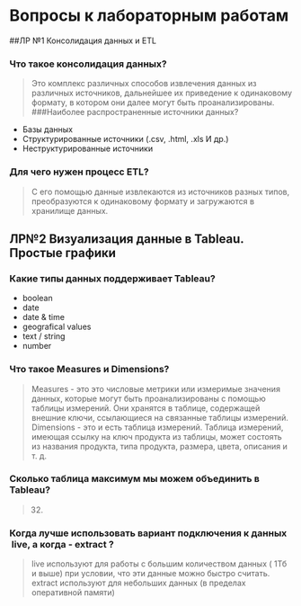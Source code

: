 #  Вопросы к лабораторным работам
##ЛР №1 Консолидация данных и ETL
### Что такое консолидация данных?
>Это комплекс различных способов извлечения данных из различных источников,  дальнейшее их приведение к одинаковому формату, в котором они далее могут быть проанализированы.
###Наиболее распространенные источники данных?
+ Базы данных
+ Структурированные источники (.csv, .html, .xls И др.)
+ Неструктурированные источники 
### Для чего нужен процесс ETL?
> С его помощью данные извлекаются из источников разных типов, преобразуются к одинаковому формату и загружаются в хранилище данных.

## ЛР№2 Визуализация данные в Tableau. Простые графики
### Какие типы данных поддерживает Tableau?
+ boolean
+ date
+ date & time
+ geografical values
+ text / string
+ number
### Что такое Measures и Dimensions?
> Measures - это это числовые метрики или измеримые значения данных, которые могут быть проанализированы с помощью таблицы измерений.  Они хранятся в таблице, содержащей внешние ключи, ссылающиеся на связанные таблицы измерений.
> Dimensions - это и есть таблица измерений. Таблица измерений, имеющая ссылку на ключ продукта из таблицы, может состоять из названия продукта, типа продукта, размера, цвета, описания и т. д.
### Сколько таблица максимум мы можем объединить в Tableau?
> 32.
### Когда лучше использовать вариант подключения к данных  live, а когда - extract ?
> live используют для работы с большим количеством данных ( 1Тб и выше) при условии, что эти данные можно быстро считать.
> extract используют для небольших данных (в пределах оперативной памяти)
